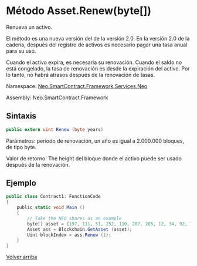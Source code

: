 # Método Asset.Renew(byte[])

Renueva un activo.

El método es una nueva versión del de la versión 2.0. En la versión 2.0 de la cadena, después del registro de activos es necesario pagar una tasa anual para su uso.

Cuando el activo expira, es necesaria su renovación. Cuando el saldo no está congelado, la tasa de renovación es desde la expiración del activo. Por lo tanto, no habrá atrasos después de la renovación de tasas.

Namespace: [Neo.SmartContract.Framework.Services.Neo](../../neo.md)

Assembly: Neo.SmartContract.Framework

## Sintaxis

```c#
public extern uint Renew (byte years)
```

Parámetros: período de renovación, un año es igual a 2.000.000 bloques, de tipo byte.

Valor de retorno: The height del bloque donde el activo puede ser usado después de la renovación.

## Ejemplo

```c#
public class Contract1: FunctionCode
{
    public static void Main ()
    {
        // Take the NEO shares as an example
        byte[] asset = {197, 111, 51, 252, 110, 207, 205, 12, 34, 92, 74, 179, 86, 254, 229, 147, 144, 175, 133, 96, 190, 147, 15, 174, 190, 116, 166, 218, 255, 124, 155};
        Asset ass = Blockchain.GetAsset (asset);
        Uint blockIndex = ass.Renew (1);
    }
}
```



[Volver arriba](../Asset.md)
